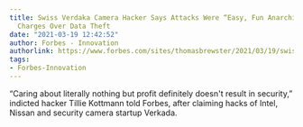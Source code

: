 ```yaml
---
title: Swiss Verdaka Camera Hacker Says Attacks Were “Easy, Fun Anarchism”—U.S. Files
  Charges Over Data Theft
date: "2021-03-19 12:42:52"
author: Forbes - Innovation
authorlink: https://www.forbes.com/sites/thomasbrewster/2021/03/19/swiss-verdaka-camera-hacker-says-attacks-were-easy-fun-anarchism-us-files-charges-over-data-theft/
tags:
- Forbes-Innovation
---
```

“Caring about literally nothing but profit definitely doesn't result in security,” indicted hacker Tillie Kottmann told Forbes, after claiming hacks of Intel, Nissan and security camera startup Verkada.